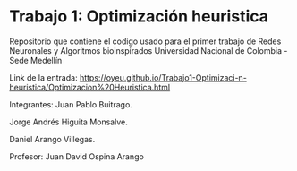 # Trabajo 1: Optimización heuristica
Repositorio que contiene el codigo usado para el primer trabajo de Redes Neuronales y Algoritmos bioinspirados 
Universidad Nacional de Colombia - Sede Medellín

Link de la entrada: https://oyeu.github.io/Trabajo1-Optimizaci-n-heuristica/Optimizacion%20Heuristica.html

Integrantes:
Juan Pablo Buitrago.

Jorge Andrés Higuita Monsalve.

Daniel Arango Villegas.

Profesor: Juan David Ospina Arango

